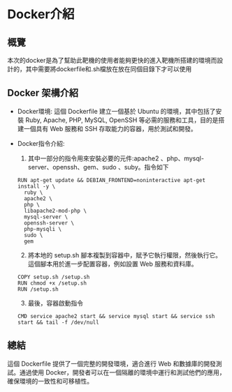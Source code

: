 # Docker介紹

## 概覽
本次的docker是為了幫助此靶機的使用者能夠更快的進入靶機所搭建的環境而設計的，其中需要將dockerfile和.sh檔放在放在同個目錄下才可以使用

## Docker 架構介紹
- Docker環境:
  這個 Dockerfile 建立一個基於 Ubuntu 的環境，其中包括了安裝 Ruby, Apache, PHP, MySQL, OpenSSH 等必需的服務和工具，目的是搭建一個具有 Web 服務和 SSH 存取能力的容器，用於測試和開發。

- Docker指令介紹:
  1. 其中一部分的指令用來安裝必要的元件:apache2 、php、mysql-server、openssh、gem、sudo 、suby。指令如下
  ```
  RUN apt-get update && DEBIAN_FRONTEND=noninteractive apt-get install -y \
    ruby \
    apache2 \
    php \
    libapache2-mod-php \
    mysql-server \
    openssh-server \
    php-mysqli \
    sudo \
    gem
  ```
  
  2. 將本地的 setup.sh 腳本複製到容器中，賦予它執行權限，然後執行它。這個腳本用於進一步配置容器，例如設置 Web 服務和資料庫。
  ```
  COPY setup.sh /setup.sh
  RUN chmod +x /setup.sh
  RUN /setup.sh
  ```

  3.  最後，容器啟動指令
  ```
  CMD service apache2 start && service mysql start && service ssh start && tail -f /dev/null
  ```

## 總結
這個 Dockerfile 提供了一個完整的開發環境，適合進行 Web 和數據庫的開發測試。通過使用 Docker，開發者可以在一個隔離的環境中運行和測試他們的應用，確保環境的一致性和可移植性。


